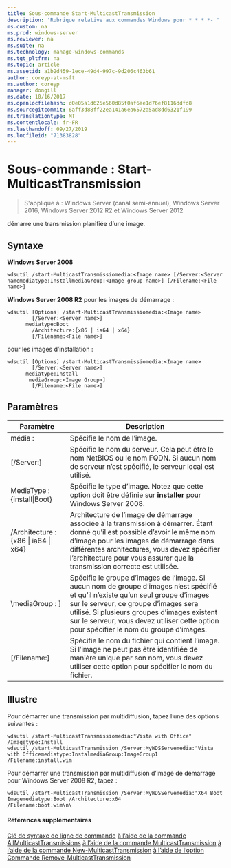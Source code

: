 ```yaml
---
title: Sous-commande Start-MulticastTransmission
description: 'Rubrique relative aux commandes Windows pour * * * *- '
ms.custom: na
ms.prod: windows-server
ms.reviewer: na
ms.suite: na
ms.technology: manage-windows-commands
ms.tgt_pltfrm: na
ms.topic: article
ms.assetid: a1b2d459-1ece-49d4-997c-9d206c463b61
author: coreyp-at-msft
ms.author: coreyp
manager: dongill
ms.date: 10/16/2017
ms.openlocfilehash: c0e05a1d625e560d85f0af6ae1d76ef8116ddfd8
ms.sourcegitcommit: 6aff3d88ff22ea141a6ea6572a5ad8dd6321f199
ms.translationtype: MT
ms.contentlocale: fr-FR
ms.lasthandoff: 09/27/2019
ms.locfileid: "71383828"
---
```

# <a name="subcommand-start-multicasttransmission"></a>Sous-commande : Start-MulticastTransmission

>S'applique à : Windows Server (canal semi-annuel), Windows Server 2016, Windows Server 2012 R2 et Windows Server 2012

démarre une transmission planifiée d’une image.
## <a name="syntax"></a>Syntaxe
**Windows Server 2008**
```
wdsutil /start-MulticastTransmissiomedia:<Image name> [/Server:<Server namemediatype:InstallmediaGroup:<Image group name>] [/Filename:<File name>]
```
**Windows Server 2008 R2** pour les images de démarrage :
```
wdsutil [Options] /start-MulticastTransmissiomedia:<Image name>
        [/Server:<Server name>]
      mediatype:Boot
        /Architecture:{x86 | ia64 | x64}
        [/Filename:<File name>]
```
pour les images d’installation :
```
wdsutil [Options] /start-MulticastTransmissiomedia:<Image name>
        [/Server:<Server name>]
      mediatype:Install
       mediaGroup:<Image Group>]
        [/Filename:<File name>]
```
## <a name="parameters"></a>Paramètres
|Paramètre|Description|
|-------|--------|
média : <Image name>|Spécifie le nom de l’image.|
|[/Server:<Server name>]|Spécifie le nom du serveur. Cela peut être le nom NetBIOS ou le nom FQDN. Si aucun nom de serveur n’est spécifié, le serveur local est utilisé.|
MediaType : {install&#124;Boot}|Spécifie le type d’image. Notez que cette option doit être définie sur **installer** pour Windows Server 2008.|
|/Architecture : {x86 &#124; ia64 &#124; x64}|Architecture de l’image de démarrage associée à la transmission à démarrer. Étant donné qu’il est possible d’avoir le même nom d’image pour les images de démarrage dans différentes architectures, vous devez spécifier l’architecture pour vous assurer que la transmission correcte est utilisée.|
|\mediaGroup : <Image group name>]|Spécifie le groupe d’images de l’image. Si aucun nom de groupe d’images n’est spécifié et qu’il n’existe qu’un seul groupe d’images sur le serveur, ce groupe d’images sera utilisé. Si plusieurs groupes d’images existent sur le serveur, vous devez utiliser cette option pour spécifier le nom du groupe d’images.|
|[/Filename:<File name>]|Spécifie le nom du fichier qui contient l’image. Si l’image ne peut pas être identifiée de manière unique par son nom, vous devez utiliser cette option pour spécifier le nom du fichier.|
## <a name="BKMK_examples"></a>Illustre
Pour démarrer une transmission par multidiffusion, tapez l’une des options suivantes :
```
wdsutil /start-MulticastTransmissiomedia:"Vista with Office"
/Imagetype:Install
wdsutil /start-MulticastTransmission /Server:MyWDSServemedia:"Vista with Officemediatype:InstalmediaGroup:ImageGroup1 /Filename:install.wim
```
Pour démarrer une transmission par multidiffusion d’image de démarrage pour Windows Server 2008 R2, tapez :
```
wdsutil /start-MulticastTransmission /Server:MyWDSServemedia:"X64 Boot Imagemediatype:Boot /Architecture:x64
/Filename:boot.wim\n\
```
#### <a name="additional-references"></a>Références supplémentaires
[Clé de syntaxe de ligne de commande](command-line-syntax-key.md)
[à l’aide de la commande AllMulticastTransmissions](using-the-get-allmulticasttransmissions-command.md)
[à l’aide de la commande MulticastTransmission](using-the-get-multicasttransmission-command.md)
[à l’aide de la commande New-MulticastTransmission](using-the-new-multicasttransmission-command.md)
[à l’aide de l’option Commande Remove-MulticastTransmission](using-the-remove-multicasttransmission-command.md)
